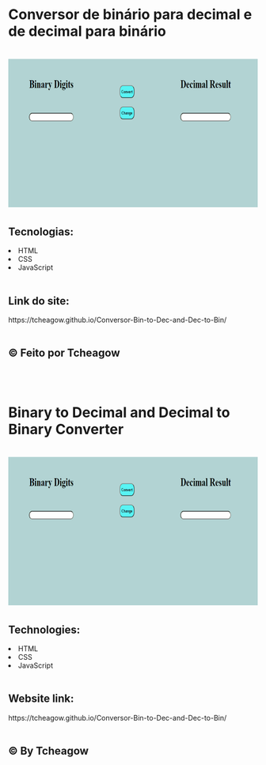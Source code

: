 # Conversor de binário para decimal e de decimal para binário
<h1 align="center">
    <img height="300px" alt="Gif do funcionamento" title="Gif readme" src="./gif/funcionamento.gif">
</h1>
<h2>Tecnologias:</h2>
<li> HTML</li>
<li> CSS</li>
<li> JavaScript</li>
<br>
<h2> Link do site:</h2>
<a> https://tcheagow.github.io/Conversor-Bin-to-Dec-and-Dec-to-Bin/ </a>
<br>
<br>
<h2> © Feito por Tcheagow </h2>
<br>
<br>


# Binary to Decimal and Decimal to Binary Converter
<h1 align="center">
    <img height="300px" alt="Working gif" title="Readme Gif" src="./gif/funcionamento.gif">
</h1>
<h2> Technologies:</h2>
<li> HTML</li>
<li> CSS</li>
<li> JavaScript</li>
<br>
<h2> Website link:</h2>
<a> https://tcheagow.github.io/Conversor-Bin-to-Dec-and-Dec-to-Bin/ </a>
<br>
<br>
<h2> © By Tcheagow </h2>
<br>
<br>
